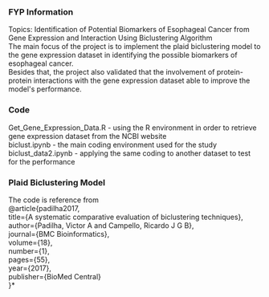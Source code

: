 ### FYP Information
Topics: Identification of Potential Biomarkers of Esophageal Cancer from Gene Expression and Interaction Using Biclustering Algorithm <br>
The main focus of the project is to implement the plaid biclustering model to the gene expression dataset in identifying the possible biomarkers of esophageal cancer. <br>
Besides that, the project also validated that the involvement of protein-protein interactions with the gene expression dataset able to improve the model's performance. <br>

### Code
Get_Gene_Expression_Data.R - using the R environment in order to retrieve gene expression dataset from the NCBI website<br>
biclust.ipynb - the main coding environment used for the study<br>
biclust_data2.ipynb - applying the same coding to another dataset to test for the performance

### **Plaid Biclustering Model**
The code is reference from <br>
@article{padilha2017, <br>
  title={A systematic comparative evaluation of biclustering techniques}, <br>
  author={Padilha, Victor A and Campello, Ricardo J G B}, <br>
  journal={BMC Bioinformatics}, <br>
  volume={18}, <br>
  number={1}, <br>
  pages={55}, <br>
  year={2017}, <br>
  publisher={BioMed Central} <br>
}*
